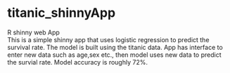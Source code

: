 # titanic_shinnyApp
R shinny web App  
This is a simple shinny app that uses logistic regression to predict the survival rate. The model is built using the titanic data.
App has interface to enter new data such as age,sex etc., then model uses new data to predict the survial rate. Model accuracy is roughly 72%. 
